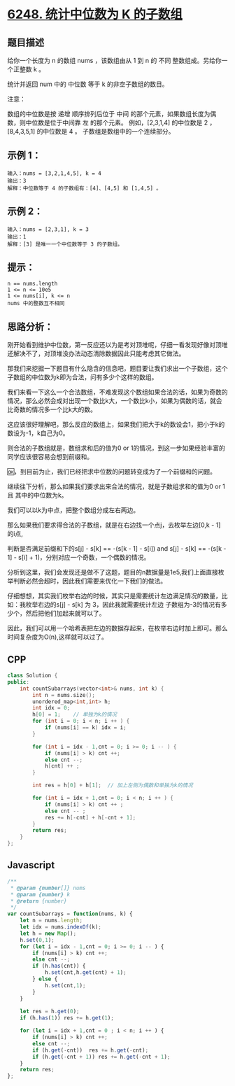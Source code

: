 # [6248. 统计中位数为 K 的子数组](https://leetcode.cn/problems/count-subarrays-with-median-k/)

## 题目描述
给你一个长度为 n 的数组 nums ，该数组由从 1 到 n 的 不同 整数组成。另给你一个正整数 k 。

统计并返回 num 中的 中位数 等于 k 的非空子数组的数目。

注意：

数组的中位数是按 递增 顺序排列后位于 中间 的那个元素，如果数组长度为偶数，则中位数是位于中间靠 左 的那个元素。
例如，[2,3,1,4] 的中位数是 2 ，[8,4,3,5,1] 的中位数是 4 。
子数组是数组中的一个连续部分。
 

## 示例 1：
```
输入：nums = [3,2,1,4,5], k = 4
输出：3
解释：中位数等于 4 的子数组有：[4]、[4,5] 和 [1,4,5] 。
```

## 示例 2：
```
输入：nums = [2,3,1], k = 3
输出：1
解释：[3] 是唯一一个中位数等于 3 的子数组。
```

## 提示：
```
n == nums.length
1 <= n <= 10e5
1 <= nums[i], k <= n
nums 中的整数互不相同
```

## 思路分析：
刚开始看到维护中位数，第一反应还以为是考对顶堆呢，仔细一看发现好像对顶堆还解决不了，对顶堆没办法动态清除数据因此只能考虑其它做法。

那我们来挖掘一下题目有什么隐含的信息吧，题目要让我们求出一个子数组，这个子数组的中位数为k即为合法，问有多少个这样的数组。

我们来看一下这么一个合法数组，不难发现这个数组如果合法的话，如果为奇数的情况，那么必然会成对出现一个数比k大，一个数比k小，如果为偶数的话，就会比奇数的情况多一个比k大的数。

这应该很好理解吧，那么反应的数组上，如果我们把大于k的数设会1，把小于k的数设为-1，k自己为0。

则合法的子数组就是，数组求和后的值为0 or 1的情况，到这一步如果经验丰富的同学应该很容易会想到前缀和。

🆗，到目前为止，我们已经把求中位数的问题转变成为了一个前缀和的问题。

继续往下分析，那么如果我们要求出来合法的情况，就是子数组求和的值为0 or 1 且 其中的中位数为k。

我们可以以k为中点，把整个数组分成左右两边。

那么如果我们要求得合法的子数组，就是在右边找一个点j，去枚举左边[0,k - 1] 的i点,

判断是否满足前缀和下的s[j] - s[k] == -(s[k - 1] - s[i]) and s[j] - s[k] ==  -(s[k - 1] - s[i] + 1)，分别对应一个奇数，一个偶数的情况。

分析到这里，我们会发现还是做不了这题，题目的n数据量是1e5,我们上面直接枚举判断必然会超时，因此我们需要来优化一下我们的做法。

仔细想想，其实我们枚举右边的时候，其实只是需要统计左边满足情况的数量，比如：我枚举右边的s[j] - s[k] 为 3，因此我就需要统计左边 子数组为-3的情况有多少个，然后把他们加起来就可以了。

因此，我们可以用一个哈希表把左边的数据存起来，在枚举右边时加上即可。那么时间复杂度为O(n),这样就可以过了。

## CPP
```cpp
class Solution {
public:
    int countSubarrays(vector<int>& nums, int k) {
        int n = nums.size();
        unordered_map<int,int> h;
        int idx = 0;
        h[0] = 1;    // 单独为k的情况
        for (int i = 0; i < n; i ++ ) {
            if (nums[i] == k) idx = i;
        }

        for (int i = idx - 1,cnt = 0; i >= 0; i -- ) {
            if (nums[i] > k) cnt ++;
            else cnt --;
            h[cnt] ++ ;
        }

        int res = h[0] + h[1];  // 加上左侧为偶数和单独为k的情况

        for (int i = idx + 1,cnt = 0; i < n; i ++ ) {
            if (nums[i] > k) cnt ++ ;
            else cnt -- ;
            res += h[-cnt] + h[-cnt + 1];
        }
        return res;
    }
};
```

## Javascript
```Javascript
/**
 * @param {number[]} nums
 * @param {number} k
 * @return {number}
 */
var countSubarrays = function(nums, k) {
    let n = nums.length;
    let idx = nums.indexOf(k);
    let h = new Map();
    h.set(0,1);
    for (let i = idx - 1,cnt = 0; i >= 0; i -- ) {
        if (nums[i] > k) cnt ++;
        else cnt --;
        if (h.has(cnt)) {
            h.set(cnt,h.get(cnt) + 1);
        } else {
            h.set(cnt,1);
        }
    }
    
    let res = h.get(0);
    if (h.has(1)) res += h.get(1);

    for (let i = idx + 1,cnt = 0 ; i < n; i ++ ) {
        if (nums[i] > k) cnt ++;
        else cnt --;
        if (h.get(-cnt))  res += h.get(-cnt);
        if (h.get(-cnt + 1)) res += h.get(-cnt + 1);
    }
    return res;
};
```
